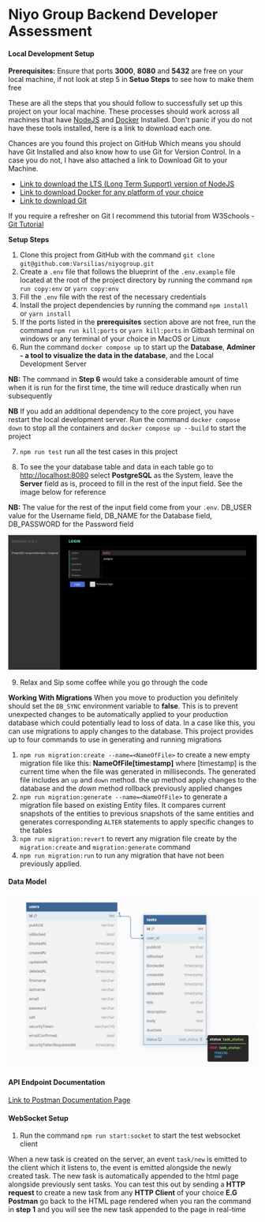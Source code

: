 # Niyo Group Backend Developer Assessment

#### Local Development Setup

**Prerequisites:** Ensure that ports **3000**, **8080** and **5432** are free on your local machine, if not look at step 5 in **Setuo Steps** to see how to make them free

These are all the steps that you should follow to successfully set up this project on your local machine. These processes should work across all machines that have [NodeJS](https://nodejs.org/en) and [Docker](https://www.docker.com/) Installed. Don't panic if you do not have these tools installed, here is a link to download each one.

Chances are you found this project on GitHub Which means you should have Git Installed and also know how to use Git for Version Control. In a case you do not, I have also attached a link to Download Git to your Machine.

- [Link to download the LTS (Long Term Support) version of NodeJS](https://nodejs.org/en/download/package-manager)
- [Link to download Docker for any platform of your choice](https://www.docker.com/products/docker-desktop/)
- [Link to download Git](https://git-scm.com/downloads)

If you require a refresher on Git I recommend this tutorial from W3Schools - [Git Tutorial](https://www.w3schools.com/git/)

**Setup Steps**

1. Clone this project from GitHub with the command `git clone git@github.com:Varsilias/niyogroup.git`
2. Create a `.env` file that follows the blueprint of the `.env.example` file located at the root of the project directory by running the command `npm run copy:env` or `yarn copy:env`
3. Fill the `.env` file with the rest of the necessary credentials
4. Install the project dependencies by running the command `npm install` or `yarn install`
5. If the ports listed in the **prerequisites** section above are not free, run the command `npm run kill:ports` or `yarn kill:ports` in Gitbash terminal on windows or any terminal of your choice in MacOS or Linux
6. Run the command `docker compose up` to start up the **Database**, **Adminer - a tool to visualize the data in the database**, and the Local Development Server

**NB:** The command in **Step 6** would take a considerable amount of time when it is run for the first time, the time will reduce drastically when run subsequently

**NB** If you add an additional dependency to the core project, you have restart the local development server. Run the command `docker compose down` to stop all the containers and `docker compose up --build` to start the project

7. `npm run test` run all the test cases in this project

8. To see the your database table and data in each table go to [http://localhost:8080](http://localhost:8080) select **PostgreSQL** as the System, leave the **Server** field as is, proceed to fill in the rest of the input field. See the image below for reference

**NB:** The value for the rest of the input field come from your `.env`. DB_USER value for the Username field, DB_NAME for the Database field, DB_PASSWORD for the Password field

![Adminer Login Screen](https://github.com/Varsilias/niyogroup/blob/main/adminer.png)

9. Relax and Sip some coffee while you go through the code

**Working With Migrations**
When you move to production you definitely should set the `DB_SYNC` environment variable to **false**. This is to prevent unexpected changes to be automatically applied to your production database which could potentially lead to loss of data. In a case like this, you can use migrations to apply changes to the database.
This project provides up to four commands to use in generating and running migrations

1. `npm run migration:create --name=<NameOfFile>` to create a new empty migration file like this: **NameOfFile[timestamp]** where [timestamp] is the current time when the file was generated in milliseconds. The generated file includes an `up` and `down` method. the _up_ method apply changes to the database and the _down_ method rollback previously applied changes
2. `npm run migration:generate --name=<NameOfFile>` to generate a migration file based on existing Entity files. It compares current snapshots of the entities to previous snapshots of the same entities and generates corresponding `ALTER` statements to apply specific changes to the tables
3. `npm run migration:revert` to revert any migration file create by the `migration:create` and `migration:generate` command
4. `npm run migration:run` to run any migration that have not been previously applied.

#### Data Model

![Niyo Group Assessment Data Model](https://github.com/Varsilias/niyogroup/blob/main/niyogroup.png)

#### API Endpoint Documentation

[Link to Postman Documentation Page](https://documenter.getpostman.com/view/10967402/2sA3QmEEvw#a0cdf10f-e65f-4691-a234-45c08c65d693)

#### WebSocket Setup

1. Run the command `npm run start:socket` to start the test websocket client

When a new task is created on the server, an event `task/new` is emitted to the client which it listens to, the event is emitted alongside the newly created task.
The new task is automatically appended to the html page alongside previously sent tasks. You can test this out by sending a **HTTP request** to create a new task from any **HTTP Client** of your choice **E.G Postman** go back to the HTML page rendered when you ran the command in **step 1** and you will see the new task appended to the page in real-time

